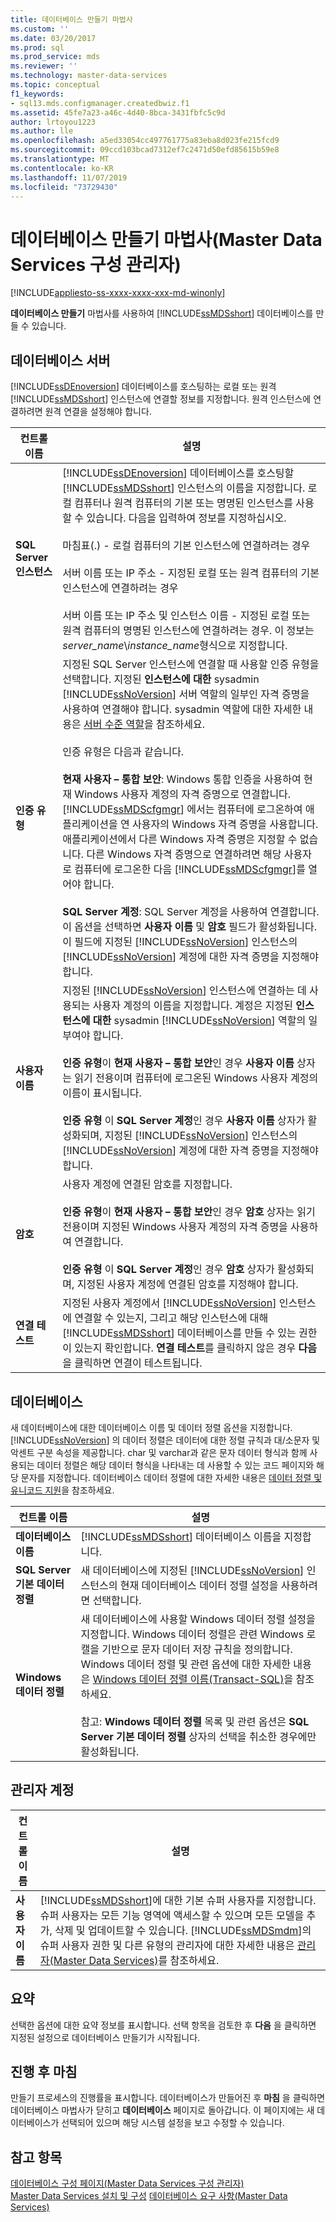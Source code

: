 ```yaml
---
title: 데이터베이스 만들기 마법사
ms.custom: ''
ms.date: 03/20/2017
ms.prod: sql
ms.prod_service: mds
ms.reviewer: ''
ms.technology: master-data-services
ms.topic: conceptual
f1_keywords:
- sql13.mds.configmanager.createdbwiz.f1
ms.assetid: 45fe7a23-a46c-4d40-8bca-3431fbfc5c9d
author: lrtoyou1223
ms.author: lle
ms.openlocfilehash: a5ed33054cc497761775a83eba8d023fe215fcd9
ms.sourcegitcommit: 09ccd103bcad7312ef7c2471d50efd85615b59e8
ms.translationtype: MT
ms.contentlocale: ko-KR
ms.lasthandoff: 11/07/2019
ms.locfileid: "73729430"
---
```

# <a name="create-database-wizard-master-data-services-configuration-manager"></a>데이터베이스 만들기 마법사(Master Data Services 구성 관리자)

[!INCLUDE[appliesto-ss-xxxx-xxxx-xxx-md-winonly](../includes/appliesto-ss-xxxx-xxxx-xxx-md-winonly.md)]

  **데이터베이스 만들기** 마법사를 사용하여 [!INCLUDE[ssMDSshort](../includes/ssmdsshort-md.md)] 데이터베이스를 만들 수 있습니다.  
  
## <a name="database-server"></a>데이터베이스 서버  
 [!INCLUDE[ssDEnoversion](../includes/ssdenoversion-md.md)] 데이터베이스를 호스팅하는 로컬 또는 원격 [!INCLUDE[ssMDSshort](../includes/ssmdsshort-md.md)] 인스턴스에 연결할 정보를 지정합니다. 원격 인스턴스에 연결하려면 원격 연결을 설정해야 합니다.  
  
|컨트롤 이름|설명|  
|------------------|-----------------|  
|**SQL Server 인스턴스**|[!INCLUDE[ssDEnoversion](../includes/ssdenoversion-md.md)] 데이터베이스를 호스팅할 [!INCLUDE[ssMDSshort](../includes/ssmdsshort-md.md)] 인스턴스의 이름을 지정합니다. 로컬 컴퓨터나 원격 컴퓨터의 기본 또는 명명된 인스턴스를 사용할 수 있습니다. 다음을 입력하여 정보를 지정하십시오.<br /><br /> 마침표(.) - 로컬 컴퓨터의 기본 인스턴스에 연결하려는 경우<br /><br /> 서버 이름 또는 IP 주소 - 지정된 로컬 또는 원격 컴퓨터의 기본 인스턴스에 연결하려는 경우<br /><br /> 서버 이름 또는 IP 주소 및 인스턴스 이름 - 지정된 로컬 또는 원격 컴퓨터의 명명된 인스턴스에 연결하려는 경우. 이 정보는 *server_name*\\*instance_name*형식으로 지정합니다.|  
|**인증 유형**|지정된 SQL Server 인스턴스에 연결할 때 사용할 인증 유형을 선택합니다. 지정된 **인스턴스에 대한** sysadmin [!INCLUDE[ssNoVersion](../includes/ssnoversion-md.md)] 서버 역할의 일부인 자격 증명을 사용하여 연결해야 합니다. sysadmin 역할에 대한 자세한 내용은 [서버 수준 역할](../relational-databases/security/authentication-access/server-level-roles.md)을 참조하세요.<br /><br /> 인증 유형은 다음과 같습니다.<br /><br /> **현재 사용자 – 통합 보안**: Windows 통합 인증을 사용하여 현재 Windows 사용자 계정의 자격 증명으로 연결합니다. [!INCLUDE[ssMDScfgmgr](../includes/ssmdscfgmgr-md.md)] 에서는 컴퓨터에 로그온하여 애플리케이션을 연 사용자의 Windows 자격 증명을 사용합니다. 애플리케이션에서 다른 Windows 자격 증명은 지정할 수 없습니다. 다른 Windows 자격 증명으로 연결하려면 해당 사용자로 컴퓨터에 로그온한 다음 [!INCLUDE[ssMDScfgmgr](../includes/ssmdscfgmgr-md.md)]를 열어야 합니다.<br /><br /> **SQL Server 계정**: SQL Server 계정을 사용하여 연결합니다. 이 옵션을 선택하면 **사용자 이름** 및 **암호** 필드가 활성화됩니다. 이 필드에 지정된 [!INCLUDE[ssNoVersion](../includes/ssnoversion-md.md)] 인스턴스의 [!INCLUDE[ssNoVersion](../includes/ssnoversion-md.md)] 계정에 대한 자격 증명을 지정해야 합니다.|  
|**사용자 이름**|지정된 [!INCLUDE[ssNoVersion](../includes/ssnoversion-md.md)] 인스턴스에 연결하는 데 사용되는 사용자 계정의 이름을 지정합니다. 계정은 지정된 **인스턴스에 대한** sysadmin [!INCLUDE[ssNoVersion](../includes/ssnoversion-md.md)] 역할의 일부여야 합니다.<br /><br /> **인증 유형**이 **현재 사용자 – 통합 보안**인 경우 **사용자 이름** 상자는 읽기 전용이며 컴퓨터에 로그온된 Windows 사용자 계정의 이름이 표시됩니다.<br /><br /> **인증 유형** 이 **SQL Server 계정**인 경우 **사용자 이름** 상자가 활성화되며, 지정된 [!INCLUDE[ssNoVersion](../includes/ssnoversion-md.md)] 인스턴스의 [!INCLUDE[ssNoVersion](../includes/ssnoversion-md.md)] 계정에 대한 자격 증명을 지정해야 합니다.|  
|**암호**|사용자 계정에 연결된 암호를 지정합니다.<br /><br /> **인증 유형**이 **현재 사용자 – 통합 보안**인 경우 **암호** 상자는 읽기 전용이며 지정된 Windows 사용자 계정의 자격 증명을 사용하여 연결합니다.<br /><br /> **인증 유형** 이 **SQL Server 계정**인 경우 **암호** 상자가 활성화되며, 지정된 사용자 계정에 연결된 암호를 지정해야 합니다.|  
|**연결 테스트**|지정된 사용자 계정에서 [!INCLUDE[ssNoVersion](../includes/ssnoversion-md.md)] 인스턴스에 연결할 수 있는지, 그리고 해당 인스턴스에 대해 [!INCLUDE[ssMDSshort](../includes/ssmdsshort-md.md)] 데이터베이스를 만들 수 있는 권한이 있는지 확인합니다. **연결 테스트**를 클릭하지 않은 경우 **다음**을 클릭하면 연결이 테스트됩니다.|  
  
## <a name="database"></a>데이터베이스  
 새 데이터베이스에 대한 데이터베이스 이름 및 데이터 정렬 옵션을 지정합니다. [!INCLUDE[ssNoVersion](../includes/ssnoversion-md.md)] 의 데이터 정렬은 데이터에 대한 정렬 규칙과 대/소문자 및 악센트 구분 속성을 제공합니다. char 및 varchar과 같은 문자 데이터 형식과 함께 사용되는 데이터 정렬은 해당 데이터 형식을 나타내는 데 사용할 수 있는 코드 페이지와 해당 문자를 지정합니다. 데이터베이스 데이터 정렬에 대한 자세한 내용은 [데이터 정렬 및 유니코드 지원](../relational-databases/collations/collation-and-unicode-support.md)을 참조하세요.  
  
|컨트롤 이름|설명|  
|------------------|-----------------|  
|**데이터베이스 이름**|[!INCLUDE[ssMDSshort](../includes/ssmdsshort-md.md)] 데이터베이스 이름을 지정합니다.|  
|**SQL Server 기본 데이터 정렬**|새 데이터베이스에 지정된 [!INCLUDE[ssNoVersion](../includes/ssnoversion-md.md)] 인스턴스의 현재 데이터베이스 데이터 정렬 설정을 사용하려면 선택합니다.|  
|**Windows 데이터 정렬**|새 데이터베이스에 사용할 Windows 데이터 정렬 설정을 지정합니다. Windows 데이터 정렬은 관련 Windows 로캘을 기반으로 문자 데이터 저장 규칙을 정의합니다. Windows 데이터 정렬 및 관련 옵션에 대한 자세한 내용은 [Windows 데이터 정렬 이름&#40;Transact-SQL&#41;](../t-sql/statements/windows-collation-name-transact-sql.md)을 참조하세요.<br /><br /> 참고: **Windows 데이터 정렬** 목록 및 관련 옵션은 **SQL Server 기본 데이터 정렬** 상자의 선택을 취소한 경우에만 활성화됩니다.|  
  
## <a name="administrator-account"></a>관리자 계정  
  
|컨트롤 이름|설명|  
|------------------|-----------------|  
|**사용자 이름**|[!INCLUDE[ssMDSshort](../includes/ssmdsshort-md.md)]에 대한 기본 슈퍼 사용자를 지정합니다. 슈퍼 사용자는 모든 기능 영역에 액세스할 수 있으며 모든 모델을 추가, 삭제 및 업데이트할 수 있습니다. [!INCLUDE[ssMDSmdm](../includes/ssmdsmdm-md.md)]의 슈퍼 사용자 권한 및 다른 유형의 관리자에 대한 자세한 내용은 [관리자&#40;Master Data Services&#41;](../master-data-services/administrators-master-data-services.md)를 참조하세요.|  
  
## <a name="summary"></a>요약  
 선택한 옵션에 대한 요약 정보를 표시합니다. 선택 항목을 검토한 후 **다음** 을 클릭하면 지정된 설정으로 데이터베이스 만들기가 시작됩니다.  
  
## <a name="progress-and-finish"></a>진행 후 마침  
 만들기 프로세스의 진행률을 표시합니다. 데이터베이스가 만들어진 후 **마침** 을 클릭하면 데이터베이스 마법사가 닫히고 **데이터베이스** 페이지로 돌아갑니다. 이 페이지에는 새 데이터베이스가 선택되어 있으며 해당 시스템 설정을 보고 수정할 수 있습니다.  
  
## <a name="see-also"></a>참고 항목  
 [데이터베이스 구성 페이지&#40;Master Data Services 구성 관리자&#41;](../master-data-services/database-configuration-page-master-data-services-configuration-manager.md)   
[Master Data Services 설치 및 구성](../master-data-services/master-data-services-installation-and-configuration.md) [데이터베이스 요구 사항&#40;Master Data Services&#41;](../master-data-services/install-windows/database-requirements-master-data-services.md)  
  
  
